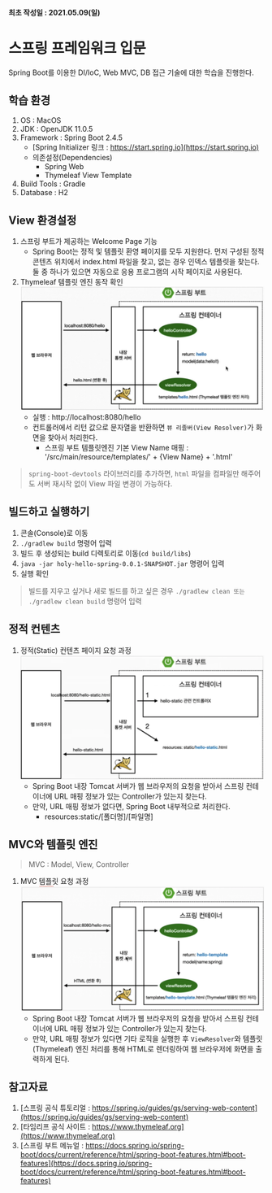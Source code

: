 #### 최초 작성일 : 2021.05.09(일)

# 스프링 프레임워크 입문

Spring Boot를 이용한 DI/IoC, Web MVC, DB 접근 기술에 대한 학습을 진행한다.

## 학습 환경

1. OS : MacOS
2. JDK : OpenJDK 11.0.5
3. Framework : Spring Boot 2.4.5
    - [Spring Initializer 링크 : https://start.spring.io](https://start.spring.io)
    - 의존설정(Dependencies)
        - Spring Web
        - Thymeleaf View Template
4. Build Tools : Gradle
5. Database : H2

## View 환경설정

1. 스프링 부트가 제공하는 Welcome Page 기능
    - Spring Boot는 정적 및 템플릿 환영 페이지를 모두 지원한다. 먼저 구성된 정적 콘텐츠 위치에서 index.html 파일을 찾고, 없는 경우 인덱스 템플릿을 찾는다. 둘 중 하나가 있으면 자동으로
      응용 프로그램의 시작 페이지로 사용된다.
2. Thymeleaf 템플릿 엔진 동작 확인
   ![요청 화면 출력 과정](images/01.jpg)
    - 실행 : http://localhost:8080/hello
    - 컨트롤러에서 리턴 값으로 문자열을 반환하면 `뷰 리졸버(View Resolver)`가 화면을 찾아서 처리한다.
        - 스프링 부트 템플릿엔진 기본 View Name 매핑 : '/src/main/resource/templates/' + {View Name} + '.html'

> `spring-boot-devtools` 라이브러리를 추가하면, `html` 파일을 컴파일만 해주어도 서버 재시작 없이 View 파일 변경이 가능하다.

## 빌드하고 실행하기

1. 콘솔(Console)로 이동
2. `./gradlew build` 명령어 입력
3. 빌드 후 생성되는 build 디렉토리로 이동(`cd build/libs`)
4. `java -jar holy-hello-spring-0.0.1-SNAPSHOT.jar` 명령어 입력
5. 실행 확인

> 빌드를 지우고 싶거나 새로 빌드를 하고 싶은 경우 `./gradlew clean 또는 ./gradlew clean build` 명령어 입력

## 정적 컨텐츠

1. 정적(Static) 컨텐츠 페이지 요청 과정
   ![정적 컨텐츠 페이지 요청 과정](images/02.jpg)
    - Spring Boot 내장 Tomcat 서버가 웹 브라우저의 요청을 받아서 스프링 컨테이너에 URL 매핑 정보가 있는 Controller가 있는지 찾는다.
    - 만약, URL 매핑 정보가 없다면, Spring Boot 내부적으로 처리한다.
        - resources:static/[폴더명]/[파일명]

## MVC와 템플릿 엔진

> MVC : Model, View, Controller

1. MVC 템플릿 요청 과정
   ![MVC 템플릿 요청 과정](images/03.jpg)
    - Spring Boot 내장 Tomcat 서버가 웹 브라우저의 요청을 받아서 스프링 컨테이너에 URL 매핑 정보가 있는 Controller가 있는지 찾는다.
    - 만약, URL 매핑 정보가 있다면 기타 로직을 실행한 후 `ViewResolver`와 템플릿(Thymeleaf) 엔진 처리를 통해 HTML로 렌더링하여 웹 브라우저에 화면을 출력하게 된다.

## 참고자료

1. [스프링 공식 튜토리얼 : https://spring.io/guides/gs/serving-web-content](https://spring.io/guides/gs/serving-web-content)
2. [타임리프 공식 사이트 : https://www.thymeleaf.org](https://www.thymeleaf.org)
3. [스프링 부트 메뉴얼 : https://docs.spring.io/spring-boot/docs/current/reference/html/spring-boot-features.html#boot-features](https://docs.spring.io/spring-boot/docs/current/reference/html/spring-boot-features.html#boot-features)